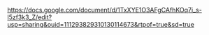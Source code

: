 https://docs.google.com/document/d/1TxXYE1O3AFgCAfhKOq7i_s-l5zf3k3_Z/edit?usp=sharing&ouid=111293829310130114673&rtpof=true&sd=true
